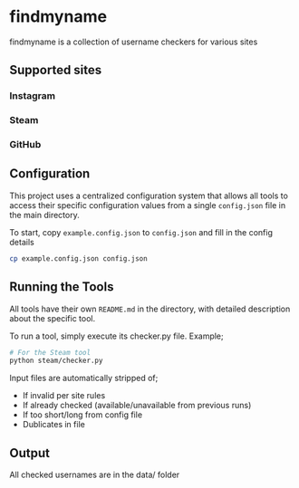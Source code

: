 # findmyname
findmyname is a collection of username checkers for various sites

## Supported sites

### Instagram
### Steam
### GitHub

## Configuration

This project uses a centralized configuration system that allows all tools to access their specific configuration values from a single `config.json` file in the main directory.

To start, copy `example.config.json` to `config.json` and fill in the config details
```bash
cp example.config.json config.json
```

## Running the Tools

All tools have their own `README.md` in the directory, with detailed description about the specific tool.

To run a tool, simply execute its checker.py file. Example;

```bash
# For the Steam tool
python steam/checker.py
```

Input files are automatically stripped of;
- If invalid per site rules
- If already checked (available/unavailable from previous runs)
- If too short/long from config file
- Dublicates in file

## Output
All checked usernames are in the data/ folder